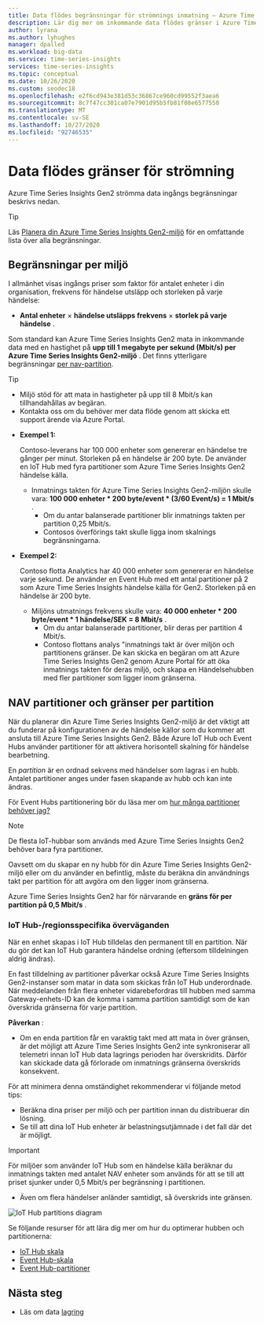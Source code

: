 ```yaml
---
title: Data flödes begränsningar för strömnings inmatning – Azure Time Series Insights Gen2 | Microsoft Docs
description: Lär dig mer om inkommande data flödes gränser i Azure Time Series Insights Gen2.
author: lyrana
ms.author: lyhughes
manager: dpalled
ms.workload: big-data
ms.service: time-series-insights
services: time-series-insights
ms.topic: conceptual
ms.date: 10/26/2020
ms.custom: seodec18
ms.openlocfilehash: e2f6cd943e381d53c36867ce960cd99552f3aea6
ms.sourcegitcommit: 8c7f47cc301ca07e7901d95b5fb81f08e6577550
ms.translationtype: MT
ms.contentlocale: sv-SE
ms.lasthandoff: 10/27/2020
ms.locfileid: "92746535"
---
```

# <a name="streaming-ingestion-throughput-limits"></a>Data flödes gränser för strömning

Azure Time Series Insights Gen2 strömma data ingångs begränsningar beskrivs nedan.

> [!TIP]
> Läs [Planera din Azure Time Series Insights Gen2-miljö](https://docs.microsoft.com/azure/time-series-insights/time-series-insights-update-plan#review-preview-limits) för en omfattande lista över alla begränsningar.

## <a name="per-environment-limitations"></a>Begränsningar per miljö

I allmänhet visas ingångs priser som faktor för antalet enheter i din organisation, frekvens för händelse utsläpp och storleken på varje händelse:

* **Antal enheter** × **händelse utsläpps frekvens** × **storlek på varje händelse** .

Som standard kan Azure Time Series Insights Gen2 mata in inkommande data med en hastighet på **upp till 1 megabyte per sekund (Mbit/s) per Azure Time Series Insights Gen2-miljö** . Det finns ytterligare begränsningar [per nav-partition](./concepts-streaming-ingress-throughput-limits.md#hub-partitions-and-per-partition-limits).

> [!TIP]
>
> * Miljö stöd för att mata in hastigheter på upp till 8 Mbit/s kan tillhandahållas av begäran.
> * Kontakta oss om du behöver mer data flöde genom att skicka ett support ärende via Azure Portal.

* **Exempel 1:**

    Contoso-leverans har 100 000 enheter som genererar en händelse tre gånger per minut. Storleken på en händelse är 200 byte. De använder en IoT Hub med fyra partitioner som Azure Time Series Insights Gen2 händelse källa.

  * Inmatnings takten för Azure Time Series Insights Gen2-miljön skulle vara: **100 000 enheter * 200 byte/event * (3/60 Event/s) = 1 Mbit/s** .
    * Om du antar balanserade partitioner blir inmatnings takten per partition 0,25 Mbit/s.
    * Contosos överförings takt skulle ligga inom skalnings begränsningarna.

* **Exempel 2:**

    Contoso flotta Analytics har 40 000 enheter som genererar en händelse varje sekund. De använder en Event Hub med ett antal partitioner på 2 som Azure Time Series Insights händelse källa för Gen2. Storleken på en händelse är 200 byte.

  * Miljöns utmatnings frekvens skulle vara: **40 000 enheter * 200 byte/event * 1 händelse/SEK = 8 Mbit/s** .
    * Om du antar balanserade partitioner, blir deras per partition 4 Mbit/s.
    * Contoso flottans analys "inmatnings takt är över miljön och partitionens gränser. De kan skicka en begäran om att Azure Time Series Insights Gen2 genom Azure Portal för att öka inmatnings takten för deras miljö, och skapa en Händelsehubben med fler partitioner som ligger inom gränserna.

## <a name="hub-partitions-and-per-partition-limits"></a>NAV partitioner och gränser per partition

När du planerar din Azure Time Series Insights Gen2-miljö är det viktigt att du funderar på konfigurationen av de händelse källor som du kommer att ansluta till Azure Time Series Insights Gen2. Både Azure IoT Hub och Event Hubs använder partitioner för att aktivera horisontell skalning för händelse bearbetning.

En *partition* är en ordnad sekvens med händelser som lagras i en hubb. Antalet partitioner anges under fasen skapande av hubb och kan inte ändras.

För Event Hubs partitionering bör du läsa mer om [hur många partitioner behöver jag?](https://docs.microsoft.com/azure/event-hubs/event-hubs-faq#how-many-partitions-do-i-need)

> [!NOTE]
> De flesta IoT-hubbar som används med Azure Time Series Insights Gen2 behöver bara fyra partitioner.

Oavsett om du skapar en ny hubb för din Azure Time Series Insights Gen2-miljö eller om du använder en befintlig, måste du beräkna din användnings takt per partition för att avgöra om den ligger inom gränserna.

Azure Time Series Insights Gen2 har för närvarande en **gräns för per partition på 0,5 Mbit/s** .

### <a name="iot-hub-specific-considerations"></a>IoT Hub-/regionsspecifika överväganden

När en enhet skapas i IoT Hub tilldelas den permanent till en partition. När du gör det kan IoT Hub garantera händelse ordning (eftersom tilldelningen aldrig ändras).

En fast tilldelning av partitioner påverkar också Azure Time Series Insights Gen2-instanser som matar in data som skickas från IoT Hub underordnade. När meddelanden från flera enheter vidarebefordras till hubben med samma Gateway-enhets-ID kan de komma i samma partition samtidigt som de kan överskrida gränserna för varje partition.

**Påverkan** :

* Om en enda partition får en varaktig takt med att mata in över gränsen, är det möjligt att Azure Time Series Insights Gen2 inte synkroniserar all telemetri innan IoT Hub data lagrings perioden har överskridits. Därför kan skickade data gå förlorade om inmatnings gränserna överskrids konsekvent.

För att minimera denna omständighet rekommenderar vi följande metod tips:

* Beräkna dina priser per miljö och per partition innan du distribuerar din lösning.
* Se till att dina IoT Hub enheter är belastningsutjämnade i det fall där det är möjligt.

> [!IMPORTANT]
> För miljöer som använder IoT Hub som en händelse källa beräknar du inmatnings takten med antalet NAV enheter som används för att se till att priset sjunker under 0,5 Mbit/s per begränsning i partitionen.
>
> * Även om flera händelser anländer samtidigt, så överskrids inte gränsen.

  ![IoT Hub partitions diagram](media/concepts-ingress-overview/iot-hub-partiton-diagram.png)

Se följande resurser för att lära dig mer om hur du optimerar hubben och partitionerna:

* [IoT Hub skala](https://docs.microsoft.com/azure/iot-hub/iot-hub-scaling)
* [Event Hub-skala](https://docs.microsoft.com/azure/event-hubs/event-hubs-scalability#throughput-units)
* [Event Hub-partitioner](https://docs.microsoft.com/azure/event-hubs/event-hubs-features#partitions)

## <a name="next-steps"></a>Nästa steg

* Läs om data [lagring](./concepts-storage.md)
